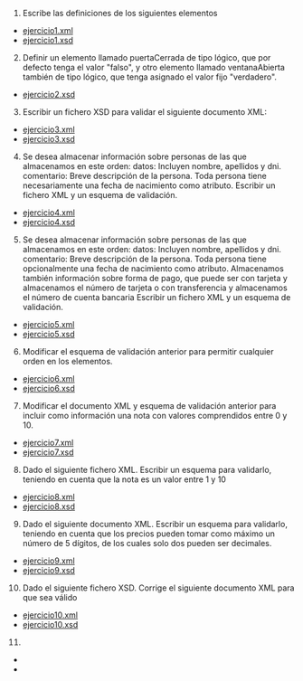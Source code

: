 1. Escribe las definiciones de los siguientes elementos 
- [ejercicio1.xml](ejercicio1.xml)
- [ejercicio1.xsd](ejercicio1.xsd)

2. Definir un elemento llamado puertaCerrada de tipo lógico, que por defecto tenga el valor "falso", y otro elemento llamado ventanaAbierta también de tipo lógico, que tenga asignado el valor fijo "verdadero".
- [ejercicio2.xsd](ejercicio2.xsd)

3. Escribir un fichero XSD para validar el siguiente documento XML:
- [ejercicio3.xml](ejercicio3.xml)
- [ejercicio3.xsd](ejercicio3.xsd)

4. Se desea almacenar información sobre personas de las que almacenamos en este orden:
datos: Incluyen nombre, apellidos y dni.
comentario: Breve descripción de la persona.
Toda persona tiene necesariamente una fecha de nacimiento como atributo.
Escribir un fichero XML y un esquema de validación.
- [ejercicio4.xml](ejercicio4.xml)
- [ejercicio4.xsd](ejercicio4.xsd)

5. Se desea almacenar información sobre personas de las que almacenamos en este orden:
datos: Incluyen nombre, apellidos y dni.
comentario: Breve descripción de la persona.
Toda persona tiene opcionalmente una fecha de nacimiento como atributo.
Almacenamos también información sobre forma de pago, que puede ser con
tarjeta y almacenamos el número de tarjeta o con transferencia y almacenamos
el número de cuenta bancaria
Escribir un fichero XML y un esquema de validación.
- [ejercicio5.xml](ejercicio5.xml)
- [ejercicio5.xsd](ejercicio5.xsd)

6. Modificar el esquema de validación anterior para permitir cualquier orden en los elementos.
- [ejercicio6.xml](ejercicio6.xml)
- [ejercicio6.xsd](ejercicio6.xsd)

7. Modificar el documento XML y esquema de validación anterior para incluir como información una nota con valores comprendidos entre 0 y 10.
- [ejercicio7.xml](ejercicio7.xml)
- [ejercicio7.xsd](ejercicio7.xsd)

8. Dado el siguiente fichero XML. Escribir un esquema para validarlo, teniendo en cuenta que la nota es un valor
entre 1 y 10
- [ejercicio8.xml](ejercicio8.xml)
- [ejercicio8.xsd](ejercicio8.xsd)

9. Dado el siguiente documento XML. Escribir un esquema para validarlo, teniendo en cuenta que los precios pueden
tomar como máximo un número de 5 dígitos, de los cuales solo dos pueden ser
decimales.
- [ejercicio9.xml](https://)
- [ejercicio9.xsd](https://)

10. Dado el siguiente fichero XSD. Corrige el siguiente documento XML para que sea válido
- [ejercicio10.xml](ejercicio10.xml)
- [ejercicio10.xsd](ejercicio10.xsd)

11. 
- [](https://)
- [](https://)
  